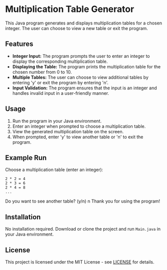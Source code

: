 # Multiplication Table Generator

This Java program generates and displays multiplication tables for a chosen integer. The user can choose to view a new table or exit the program.

## Features

- **Integer Input:** The program prompts the user to enter an integer to display the corresponding multiplication table.
- **Displaying the Table:** The program prints the multiplication table for the chosen number from 0 to 10.
- **Multiple Tables:** The user can choose to view additional tables by entering 'y' or exit the program by entering 'n'.
- **Input Validation:** The program ensures that the input is an integer and handles invalid input in a user-friendly manner.

## Usage

1. Run the program in your Java environment.
2. Enter an integer when prompted to choose a multiplication table.
3. View the generated multiplication table on the screen.
4. When prompted, enter 'y' to view another table or 'n' to exit the program.

## Example Run
Choose a multiplication table (enter an integer):  
```
2 * 2 = 4
2 * 3 = 6
2 * 4 = 8
...
```
 Do you want to see another table? (y/n) n Thank you for using the program!

## Installation

No installation required. Download or clone the project and run `Main.java` in your Java environment.


## License

This project is licensed under the MIT License - see [LICENSE](LICENSE) for details.